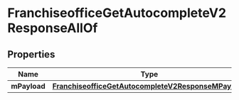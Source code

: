 

# FranchiseofficeGetAutocompleteV2ResponseAllOf


## Properties

| Name | Type | Description | Notes |
|------------ | ------------- | ------------- | -------------|
|**mPayload** | [**FranchiseofficeGetAutocompleteV2ResponseMPayload**](FranchiseofficeGetAutocompleteV2ResponseMPayload.md) |  |  |



